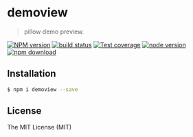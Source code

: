 # demoview

> pillow demo preview.

[![NPM version][npm-image]][npm-url]
[![build status][travis-image]][travis-url]
[![Test coverage][coveralls-image]][coveralls-url]
[![node version][node-image]][node-url]
[![npm download][download-image]][download-url]

[npm-image]: https://img.shields.io/npm/v/demoview.svg?style=flat-square
[npm-url]: https://npmjs.org/package/demoview
[travis-image]: https://img.shields.io/travis/pillowjs/demoview.svg?style=flat-square
[travis-url]: https://travis-ci.org/pillowjs/demoview
[coveralls-image]: https://img.shields.io/coveralls/pillowjs/demoview.svg?style=flat-square
[coveralls-url]: https://coveralls.io/r/pillowjs/demoview?branch=master
[node-image]: https://img.shields.io/badge/node.js-%3E=_6-green.svg?style=flat-square
[node-url]: http://nodejs.org/download/
[download-image]: https://img.shields.io/npm/dm/demoview.svg?style=flat-square
[download-url]: https://npmjs.org/package/demoview

## Installation

``` bash
$ npm i demoview --save
```

## License

The MIT License (MIT)
